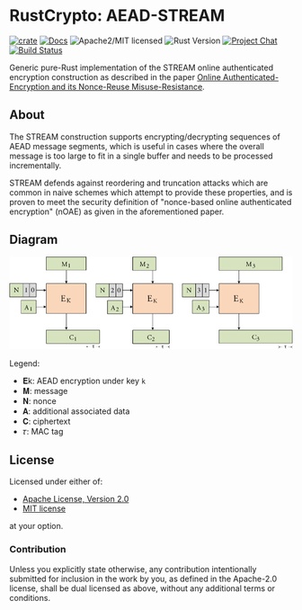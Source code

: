 # RustCrypto: AEAD-STREAM

[![crate][crate-image]][crate-link]
[![Docs][docs-image]][docs-link]
![Apache2/MIT licensed][license-image]
![Rust Version][rustc-image]
[![Project Chat][chat-image]][chat-link]
[![Build Status][build-image]][build-link]

Generic pure-Rust implementation of the STREAM online authenticated encryption construction
as described in the paper [Online Authenticated-Encryption and its Nonce-Reuse Misuse-Resistance][1].

## About

The STREAM construction supports encrypting/decrypting sequences of AEAD
message segments, which is useful in cases where the overall message is too
large to fit in a single buffer and needs to be processed incrementally.

STREAM defends against reordering and truncation attacks which are common
in naive schemes which attempt to provide these properties, and is proven
to meet the security definition of "nonce-based online authenticated
encryption" (nOAE) as given in the aforementioned paper.

## Diagram

![STREAM Diagram](https://raw.githubusercontent.com/RustCrypto/media/8f1a9894/img/AEADs/rogaway-stream.svg)

Legend:

- 𝐄k: AEAD encryption under key `k`
- 𝐌: message
- 𝐍: nonce
- 𝐀: additional associated data
- 𝐂: ciphertext
- 𝜏: MAC tag

## License

Licensed under either of:

 * [Apache License, Version 2.0](http://www.apache.org/licenses/LICENSE-2.0)
 * [MIT license](http://opensource.org/licenses/MIT)

at your option.

### Contribution

Unless you explicitly state otherwise, any contribution intentionally submitted
for inclusion in the work by you, as defined in the Apache-2.0 license, shall be
dual licensed as above, without any additional terms or conditions.

[//]: # (badges)

[crate-image]: https://img.shields.io/crates/v/aead-stream
[crate-link]: https://crates.io/crates/aead-stream
[docs-image]: https://docs.rs/aead-stream/badge.svg
[docs-link]: https://docs.rs/aead-stream/
[license-image]: https://img.shields.io/badge/license-Apache2.0/MIT-blue.svg
[rustc-image]: https://img.shields.io/badge/rustc-1.81+-blue.svg
[chat-image]: https://img.shields.io/badge/zulip-join_chat-blue.svg
[chat-link]: https://rustcrypto.zulipchat.com/#narrow/stream/260038-AEADs
[build-image]: https://github.com/RustCrypto/AEADs/workflows/aead-stream/badge.svg?branch=master&event=push
[build-link]: https://github.com/RustCrypto/AEADs/actions

[//]: # (general links)

[1]: https://eprint.iacr.org/2015/189.pdf
